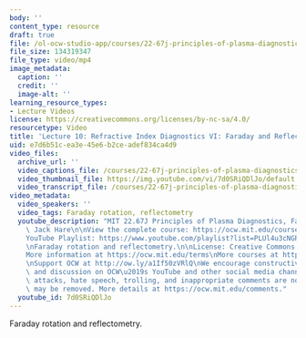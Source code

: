 ```yaml
---
body: ''
content_type: resource
draft: true
file: /ol-ocw-studio-app/courses/22-67j-principles-of-plasma-diagnostics-fall-2023/ocw_2267_lecture10_refractive_6_360p_16_9.mp4
file_size: 134319347
file_type: video/mp4
image_metadata:
  caption: ''
  credit: ''
  image-alt: ''
learning_resource_types:
- Lecture Videos
license: https://creativecommons.org/licenses/by-nc-sa/4.0/
resourcetype: Video
title: 'Lecture 10: Refractive Index Diagnostics VI: Faraday and Reflectometry (old)'
uid: e7d6b51c-ea3e-45e6-b2ce-adef834ca4d9
video_files:
  archive_url: ''
  video_captions_file: /courses/22-67j-principles-of-plasma-diagnostics-fall-2023/1zWyWcUTYFEgg2BwSYcWNX39UUgdVfSha_transcript.webvtt
  video_thumbnail_file: https://img.youtube.com/vi/7d0SRiQDlJo/default.jpg
  video_transcript_file: /courses/22-67j-principles-of-plasma-diagnostics-fall-2023/1zWyWcUTYFEgg2BwSYcWNX39UUgdVfSha_transcript.pdf
video_metadata:
  video_speakers: ''
  video_tags: Faraday rotation, reflectometry
  youtube_description: "MIT 22.67J Principles of Plasma Diagnostics, Fall 2023\nInstructor:\
    \ Jack Hare\n\nView the complete course: https://ocw.mit.edu/courses/22-67j-principles-of-plasma-diagnostics-fall-2023/\n\
    YouTube Playlist: https://www.youtube.com/playlist?list=PLUl4u3cNGP61wK-NwYKZMuABl_eHBmhu4\n\
    \nFaraday rotation and reflectometry.\n\nLicense: Creative Commons BY-NC-SA\n\
    More information at https://ocw.mit.edu/terms\nMore courses at https://ocw.mit.edu\n\
    \nSupport OCW at http://ow.ly/a1If50zVRlQ\nWe encourage constructive comments\
    \ and discussion on OCW\u2019s YouTube and other social media channels. Personal\
    \ attacks, hate speech, trolling, and inappropriate comments are not allowed and\
    \ may be removed. More details at https://ocw.mit.edu/comments."
  youtube_id: 7d0SRiQDlJo
---
```

Faraday rotation and reflectometry.